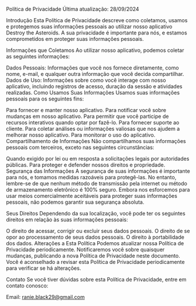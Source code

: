 Política de Privacidade
Última atualização: 28/09/2024

Introdução
Esta Política de Privacidade descreve como coletamos, usamos e protegemos suas informações pessoais ao utilizar nosso aplicativo Destroy the Asteroids. A sua privacidade é importante para nós, e estamos comprometidos em proteger suas informações pessoais.

Informações que Coletamos
Ao utilizar nosso aplicativo, podemos coletar as seguintes informações:

Dados Pessoais: Informações que você nos fornece diretamente, como nome, e-mail, e qualquer outra informação que você decida compartilhar.
Dados de Uso: Informações sobre como você interage com nosso aplicativo, incluindo registros de acesso, duração da sessão e atividades realizadas.
Como Usamos Suas Informações
Usamos suas informações pessoais para os seguintes fins:

Para fornecer e manter nosso aplicativo.
Para notificar você sobre mudanças em nosso aplicativo.
Para permitir que você participe de recursos interativos quando optar por fazê-lo.
Para fornecer suporte ao cliente.
Para coletar análises ou informações valiosas que nos ajudem a melhorar nosso aplicativo.
Para monitorar o uso do aplicativo.
Compartilhamento de Informações
Não compartilhamos suas informações pessoais com terceiros, exceto nas seguintes circunstâncias:

Quando exigido por lei ou em resposta a solicitações legais por autoridades públicas.
Para proteger e defender nossos direitos e propriedade.
Segurança das Informações
A segurança de suas informações é importante para nós, e tomamos medidas razoáveis para protegê-las. No entanto, lembre-se de que nenhum método de transmissão pela internet ou método de armazenamento eletrônico é 100% seguro. Embora nos esforcemos para usar meios comercialmente aceitáveis para proteger suas informações pessoais, não podemos garantir sua segurança absoluta.

Seus Direitos
Dependendo da sua localização, você pode ter os seguintes direitos em relação às suas informações pessoais:

O direito de acessar, corrigir ou excluir seus dados pessoais.
O direito de se opor ao processamento de seus dados pessoais.
O direito à portabilidade dos dados.
Alterações a Esta Política
Podemos atualizar nossa Política de Privacidade periodicamente. Notificaremos você sobre quaisquer mudanças, publicando a nova Política de Privacidade neste documento. Você é aconselhado a revisar esta Política de Privacidade periodicamente para verificar se há alterações.

Contato
Se você tiver dúvidas sobre esta Política de Privacidade, entre em contato conosco:

Email: ranie.black29@gmail.com
